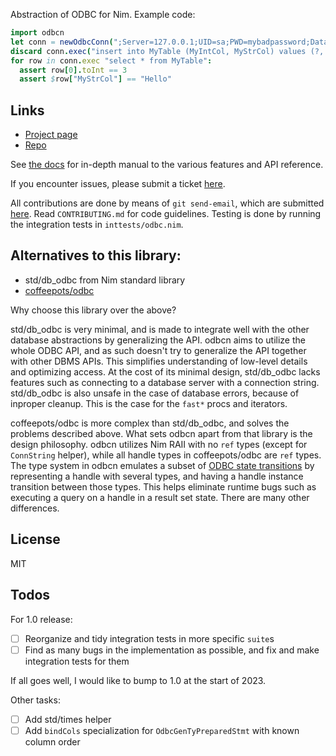 Abstraction of ODBC for Nim. Example code:

```nim
import odbcn
let conn = newOdbcConn(";Server=127.0.0.1;UID=sa;PWD=mybadpassword;Database=testing")
discard conn.exec("insert into MyTable (MyIntCol, MyStrCol) values (?, ?)", 3, "Hello")
for row in conn.exec "select * from MyTable":
  assert row[0].toInt == 3
  assert $row["MyStrCol"] == "Hello"
```

## Links

* [Project page](https://sr.ht/~mjaa/odbcn-nim/)
* [Repo](https://git.sr.ht/~mjaa/odbcn-nim)

See [the docs](https://mjaa.srht.site/odbcn-nim) for in-depth manual to the
various features and API reference.

If you encounter issues, please submit a ticket
[here](https://todo.sr.ht/~mjaa/odbcn-nim).

All contributions are done by means of `git send-email`, which are submitted
[here](https://lists.sr.ht/~mjaa/odbcn-nim). Read `CONTRIBUTING.md` for code
guidelines. Testing is done by running the integration tests in
`inttests/odbc.nim`.

## Alternatives to this library:

* std/db_odbc from Nim standard library
* [coffeepots/odbc](https://github.com/coffeepots/odbc)

Why choose this library over the above?

std/db_odbc is very minimal, and is made to integrate well with the other
database abstractions by generalizing the API. odbcn aims to utilize the whole
ODBC API, and as such doesn't try to generalize the API together with other
DBMS APIs. This simplifies understanding of low-level details and optimizing
access. At the cost of its minimal design, std/db_odbc lacks features such as
connecting to a database server with a connection string. std/db_odbc is also
unsafe in the case of database errors, because of inproper cleanup. This is the
case for the `fast*` procs and iterators.

coffeepots/odbc is more complex than std/db_odbc, and solves the problems
described above. What sets odbcn apart from that library is the design
philosophy. odbcn utilizes Nim RAII with no `ref` types (except for
`ConnString` helper), while all handle types in coffeepots/odbc are `ref`
types. The type system in odbcn emulates a subset of [ODBC state
transitions][1] by representing a handle with several types, and having a
handle instance transition between those types. This helps eliminate runtime
bugs such as executing a query on a handle in a result set state. There are
many other differences.

[1]: https://docs.microsoft.com/en-us/sql/odbc/reference/appendixes/appendix-b-odbc-state-transition-tables?view=sql-server-ver15

## License

MIT

## Todos

For 1.0 release:

* [ ] Reorganize and tidy integration tests in more specific `suite`s
* [ ] Find as many bugs in the implementation as possible, and fix and make
  integration tests for them

If all goes well, I would like to bump to 1.0 at the start of 2023.

Other tasks:

* [ ] Add std/times helper
* [ ] Add `bindCols` specialization for `OdbcGenTyPreparedStmt` with known
  column order
